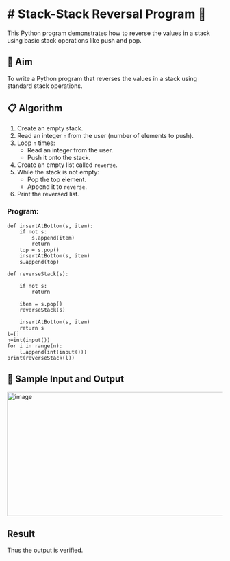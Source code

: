 # # Stack-Stack Reversal Program 🔁

This Python program demonstrates how to reverse the values in a stack using basic stack operations like push and pop.

## 🎯 Aim

To write a Python program that reverses the values in a stack using standard stack operations.

## 📋 Algorithm

1. Create an empty stack.
2. Read an integer `n` from the user (number of elements to push).
3. Loop `n` times:
   - Read an integer from the user.
   - Push it onto the stack.
4. Create an empty list called `reverse`.
5. While the stack is not empty:
   - Pop the top element.
   - Append it to `reverse`.
6. Print the reversed list.


### Program:
~~~
def insertAtBottom(s, item):
    if not s:
        s.append(item)
        return
    top = s.pop()
    insertAtBottom(s, item)
    s.append(top)

def reverseStack(s):
 
    if not s:
        return
 
    item = s.pop()
    reverseStack(s)
 
    insertAtBottom(s, item)
    return s
l=[]
n=int(input())
for i in range(n):
    l.append(int(input()))
print(reverseStack(l))
~~~

## 🧪 Sample Input and Output
<img width="604" height="289" alt="image" src="https://github.com/user-attachments/assets/04d483da-1f63-4739-9d14-d32501de8700" />


## Result
Thus the output is verified.
